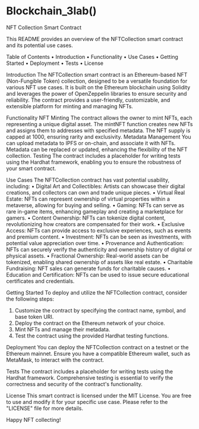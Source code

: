 # Blockchain_3lab()

NFT Collection Smart Contract

This README provides an overview of the NFTCollection smart contract and its potential use cases.

Table of Contents
•	Introduction
•	Functionality
•	Use Cases
•	Getting Started
•	Deployment
•	Tests
•	License

Introduction
The NFTCollection smart contract is an Ethereum-based NFT (Non-Fungible Token) collection, designed to be a versatile foundation for various NFT use cases. It is built on the Ethereum blockchain using Solidity and leverages the power of OpenZeppelin libraries to ensure security and reliability. The contract provides a user-friendly, customizable, and extensible platform for minting and managing NFTs.

Functionality
NFT Minting
The contract allows the owner to mint NFTs, each representing a unique digital asset. The mintNFT function creates new NFTs and assigns them to addresses with specified metadata. The NFT supply is capped at 1000, ensuring rarity and exclusivity.
Metadata Management
You can upload metadata to IPFS or on-chain, and associate it with NFTs. Metadata can be replaced or updated, enhancing the flexibility of the NFT collection.
Testing
The contract includes a placeholder for writing tests using the Hardhat framework, enabling you to ensure the robustness of your smart contract.

Use Cases
The NFTCollection contract has vast potential usability, including:
•	Digital Art and Collectibles: Artists can showcase their digital creations, and collectors can own and trade unique pieces.
•	Virtual Real Estate: NFTs can represent ownership of virtual properties within a metaverse, allowing for buying and selling.
•	Gaming: NFTs can serve as rare in-game items, enhancing gameplay and creating a marketplace for gamers.
•	Content Ownership: NFTs can tokenize digital content, revolutionizing how creators are compensated for their work.
•	Exclusive Access: NFTs can provide access to exclusive experiences, such as events and premium content.
•	Investment: NFTs can be seen as investments, with potential value appreciation over time.
•	Provenance and Authentication: NFTs can securely verify the authenticity and ownership history of digital or physical assets.
•	Fractional Ownership: Real-world assets can be tokenized, enabling shared ownership of assets like real estate.
•	Charitable Fundraising: NFT sales can generate funds for charitable causes.
•	Education and Certification: NFTs can be used to issue secure educational certificates and credentials.

Getting Started
To deploy and utilize the NFTCollection contract, consider the following steps:
1.	Customize the contract by specifying the contract name, symbol, and base token URI.
2.	Deploy the contract on the Ethereum network of your choice.
3.	Mint NFTs and manage their metadata.
4.	Test the contract using the provided Hardhat testing functions.

Deployment
You can deploy the NFTCollection contract on a testnet or the Ethereum mainnet. Ensure you have a compatible Ethereum wallet, such as MetaMask, to interact with the contract.

Tests
The contract includes a placeholder for writing tests using the Hardhat framework. Comprehensive testing is essential to verify the correctness and security of the contract's functionality.

License
This smart contract is licensed under the MIT License. You are free to use and modify it for your specific use case. Please refer to the "LICENSE" file for more details.

Happy NFT collecting!

